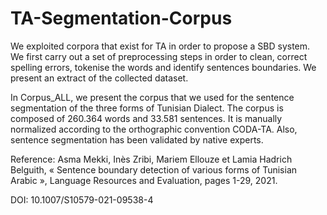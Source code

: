 # TA-Segmentation-Corpus
We exploited corpora that exist for TA in order to propose a SBD system. We first carry out a set of preprocessing steps in order to clean, correct spelling errors, tokenise the words and identify sentences boundaries. 
We present an extract of the collected dataset. 

In Corpus_ALL, we present the corpus that we used for the sentence segmentation of the three forms of Tunisian Dialect. The corpus is composed of 260.364 words and 33.581 sentences. It is manually normalized according to the orthographic convention CODA-TA. Also, sentence segmentation has been validated by native experts.

Reference: Asma Mekki, Inès Zribi, Mariem Ellouze et Lamia Hadrich Belguith, « Sentence boundary detection of various forms of Tunisian Arabic », Language Resources and Evaluation, pages 1-29, 2021. 

DOI: 10.1007/S10579-021-09538-4
